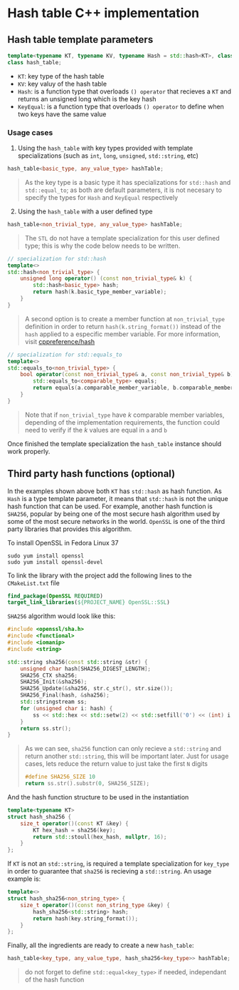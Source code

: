 # Hash table C++ implementation

## Hash table template parameters 

```c++
template<typename KT, typename KV, typename Hash = std::hash<KT>, class KeyEqual = std::equal_to<KT>>
class hash_table;
```

- ```KT```: key type of the hash table
- ```KV```: key valuy of the hash table
- ```Hash```: is a function type that overloads ```() operator``` that recieves a ```KT``` and returns an unsigned long which is the key hash
- ```KeyEqual```: is a function type that overloads ```() operator``` to define when two keys have the same value

### Usage cases

1. Using the ```hash_table``` with key types provided with template specializations (such as ```int```, ```long```, ```unsigned```, ```std::string```, etc)

```c++
hash_table<basic_type, any_value_type> hashTable;
```

> As the key type is a basic type it has specializations for ```std::hash``` and ```std::equal_to```; as both are default parameters, it is not necesary to specify the types for ```Hash``` and ```KeyEqual``` respectively

2. Using the ```hash_table``` with a user defined type

```c++
hash_table<non_trivial_type, any_value_type> hashTable;
```

> The ```STL``` do not have a template specialization for this user defined type; this is why the code below needs to be written.

```c++
// specialization for std::hash
template<>
std::hash<non_trivial_type> {
    unsigned long operator() (const non_trivial_type& k) {
        std::hash<basic_type> hash;
        return hash(k.basic_type_member_variable);
    }
}
```
> A second option is to create a member function at ```non_trivial_type``` definition in order to return ```hash(k.string_format())``` instead of the ```hash``` applied to a especific member variable. For more information, visit [cppreference/hash](https://en.cppreference.com/w/cpp/utility/hash)


```c++
// specialization for std::equals_to
template<>
std::equals_to<non_trivial_type> {
    bool operator(const non_trivial_type& a, const non_trivial_type& b) {
        std::equals_to<comparable_type> equals;
        return equals(a.comparable_member_variable, b.comparable_member_variable); // equivalent to a.x == b.x
    }
}
```

> Note that if ```non_trivial_type``` have $k$ comparable member variables, depending of the implementation requirements, the function could need to verify if the $k$ values are equal in ```a``` and ```b```

Once finished the template specialization the ```hash_table``` instance should work properly.

## Third party hash functions (optional)
In the examples shown above both ```KT``` has ```std::hash``` as hash function. As ```Hash``` is a type template parameter, it means that ```std::hash``` is not the unique hash function that can be used. For example, another hash function is ```SHA256```, popular by being one of the most secure hash algorithm used by some of the most secure networks in the world. ```OpenSSL``` is one of the third party libraries that provides this algorithm.

To install OpenSSL in Fedora Linux 37
```
sudo yum install openssl
sudo yum install openssl-devel
```

To link the library with the project add the following lines to the ```CMakeList.txt``` file
```cmake
find_package(OpenSSL REQUIRED)
target_link_libraries(${PROJECT_NAME} OpenSSL::SSL)
```

```SHA256``` algorithm would look like this:
```c++
#include <openssl/sha.h>
#include <functional>
#include <iomanip>
#include <string>

std::string sha256(const std::string &str) {
    unsigned char hash[SHA256_DIGEST_LENGTH];
    SHA256_CTX sha256;
    SHA256_Init(&sha256);
    SHA256_Update(&sha256, str.c_str(), str.size());
    SHA256_Final(hash, &sha256);
    std::stringstream ss;
    for (unsigned char i: hash) {
        ss << std::hex << std::setw(2) << std::setfill('0') << (int) i;
    }
    return ss.str();
}
```

> As we can see, ```sha256``` function can only recieve a ```std::string``` and return another ```std::string```, this will be important later.
> Just for usage cases, lets reduce the return value to just take the first ```N``` digits
> ```c++
> #define SHA256_SIZE 10
> return ss.str().substr(0, SHA256_SIZE);
> ```

And the hash function structure to be used in the instantiation
```c++
template<typename KT>
struct hash_sha256 {
    size_t operator()(const KT &key) {
        KT hex_hash = sha256(key);
        return std::stoull(hex_hash, nullptr, 16);
    }
};

```
If ```KT``` is not an ```std::string```, is required a template specialization for ```key_type``` in order to guarantee that ```sha256``` is recieving a ```std::string```. An usage example is:
```c++
template<>
struct hash_sha256<non_string_type> {
    size_t operator()(const non_string_type &key) {
        hash_sha256<std::string> hash;
        return hash(key.string_format());
    }
};
```

Finally, all the ingredients are ready to create a new ```hash_table```:
```c++
hash_table<key_type, any_value_type, hash_sha256<key_type>> hashTable;
```
> do not forget to define ```std::equal<key_type>``` if needed, independant of the hash function
